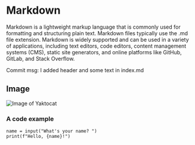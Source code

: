 # Markdown
Markdown is a lightweight markup language that is commonly used for formatting and structuring plain text. 
Markdown files typically use the .md file extension. Markdown is widely supported and can be used in a variety of applications, 
including text editors, code editors, content management systems (CMS), 
static site generators, and online platforms like GitHub, GitLab, and Stack Overflow.

Commit msg: I added header and some text in index.md

## Image
![Image of Yaktocat](https://octodex.github.com/images/yaktocat.png)

### A code example
```
name = input("What's your name? ")
print(f"Hello, {name}!")
```
